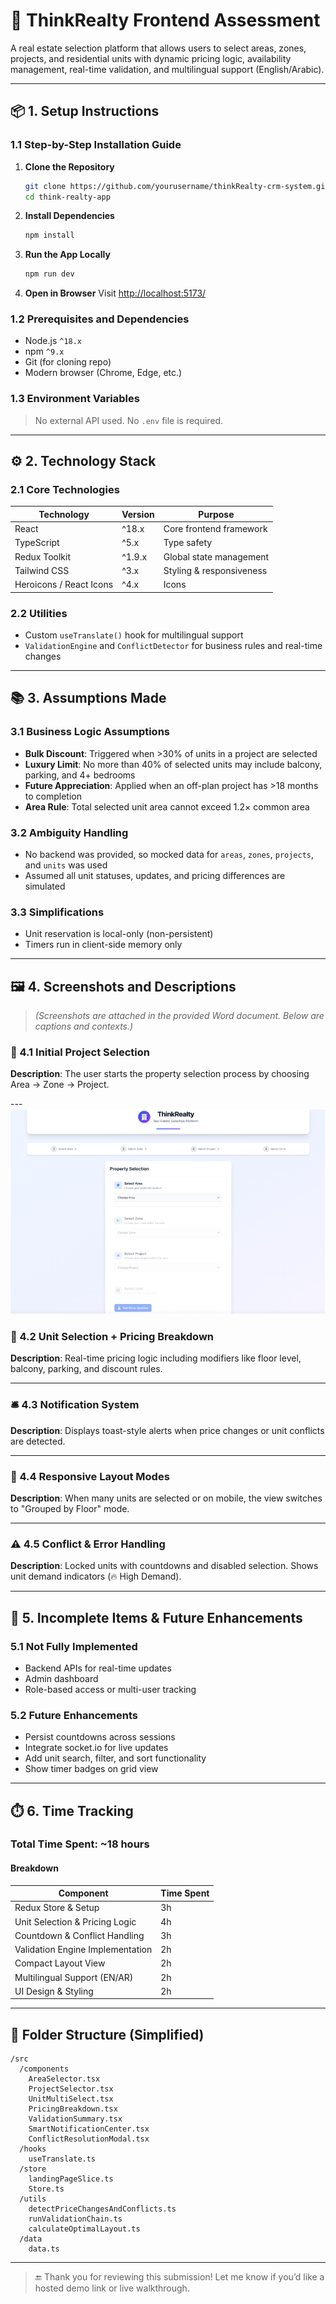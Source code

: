 # 🏡 ThinkRealty Frontend Assessment

A real estate selection platform that allows users to select areas, zones, projects, and residential units with dynamic pricing logic, availability management, real-time validation, and multilingual support (English/Arabic).

---

## 📦 1. Setup Instructions

### 1.1 Step-by-Step Installation Guide

1. **Clone the Repository**
   ```bash
   git clone https://github.com/yourusername/thinkRealty-crm-system.git
   cd think-realty-app
   ```

2. **Install Dependencies**
   ```bash
   npm install
   ```

3. **Run the App Locally**
   ```bash
   npm run dev
   ```

4. **Open in Browser**
   Visit [http://localhost:5173/](http://localhost:5173/)

### 1.2 Prerequisites and Dependencies

- Node.js `^18.x`
- npm `^9.x`
- Git (for cloning repo)
- Modern browser (Chrome, Edge, etc.)

### 1.3 Environment Variables

> No external API used. No `.env` file is required.

---

## ⚙️ 2. Technology Stack

### 2.1 Core Technologies

| Technology      | Version  | Purpose                        |
|----------------|----------|--------------------------------|
| React           | ^18.x    | Core frontend framework        |
| TypeScript      | ^5.x     | Type safety                    |
| Redux Toolkit   | ^1.9.x   | Global state management        |
| Tailwind CSS    | ^3.x     | Styling & responsiveness       |
| Heroicons / React Icons | ^4.x | Icons                      |


### 2.2 Utilities

- Custom `useTranslate()` hook for multilingual support
- `ValidationEngine` and `ConflictDetector` for business rules and real-time changes

---

## 📚 3. Assumptions Made

### 3.1 Business Logic Assumptions

- **Bulk Discount**: Triggered when >30% of units in a project are selected
- **Luxury Limit**: No more than 40% of selected units may include balcony, parking, and 4+ bedrooms
- **Future Appreciation**: Applied when an off-plan project has >18 months to completion
- **Area Rule**: Total selected unit area cannot exceed 1.2× common area

### 3.2 Ambiguity Handling

- No backend was provided, so mocked data for `areas`, `zones`, `projects`, and `units` was used
- Assumed all unit statuses, updates, and pricing differences are simulated

### 3.3 Simplifications

- Unit reservation is local-only (non-persistent)
- Timers run in client-side memory only

---

## 🖼️ 4. Screenshots and Descriptions

> *(Screenshots are attached in the provided Word document. Below are captions and contexts.)*

### 📍 4.1 Initial Project Selection
**Description**: The user starts the property selection process by choosing Area → Zone → Project.

--- ![alt text](image.png)

### 🏢 4.2 Unit Selection + Pricing Breakdown
**Description**: Real-time pricing logic including modifiers like floor level, balcony, parking, and discount rules.

---

### 🛎️ 4.3 Notification System
**Description**: Displays toast-style alerts when price changes or unit conflicts are detected.

---

### 📱 4.4 Responsive Layout Modes
**Description**: When many units are selected or on mobile, the view switches to "Grouped by Floor" mode.

---

### ⚠️ 4.5 Conflict & Error Handling
**Description**: Locked units with countdowns and disabled selection. Shows unit demand indicators (🔥 High Demand).

---

## 🧩 5. Incomplete Items & Future Enhancements

### 5.1 Not Fully Implemented

- Backend APIs for real-time updates
- Admin dashboard
- Role-based access or multi-user tracking

### 5.2 Future Enhancements

- Persist countdowns across sessions
- Integrate socket.io for live updates
- Add unit search, filter, and sort functionality
- Show timer badges on grid view

---

## ⏱️ 6. Time Tracking

### Total Time Spent: ~18 hours

#### Breakdown

| Component                        | Time Spent |
|----------------------------------|-------------|
| Redux Store & Setup              | 3h          |
| Unit Selection & Pricing Logic   | 4h          |
| Countdown & Conflict Handling    | 3h          |
| Validation Engine Implementation | 2h          |
| Compact Layout View              | 2h          |
| Multilingual Support (EN/AR)     | 2h          |
| UI Design & Styling              | 2h          |

---

## 📁 Folder Structure (Simplified)

```
/src
  /components
    AreaSelector.tsx
    ProjectSelector.tsx
    UnitMultiSelect.tsx
    PricingBreakdown.tsx
    ValidationSummary.tsx
    SmartNotificationCenter.tsx
    ConflictResolutionModal.tsx
  /hooks
    useTranslate.ts
  /store
    landingPageSlice.ts
    Store.ts
  /utils
    detectPriceChangesAndConflicts.ts
    runValidationChain.ts
    calculateOptimalLayout.ts
  /data
    data.ts
```

---

> 🔚 Thank you for reviewing this submission! Let me know if you’d like a hosted demo link or live walkthrough.